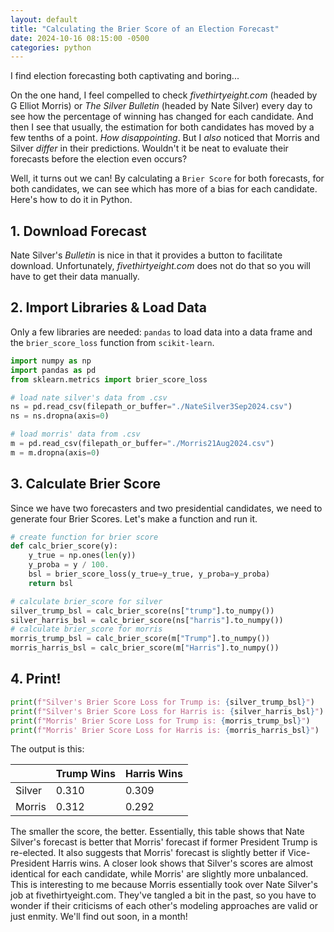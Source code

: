 ```yaml
---
layout: default
title: "Calculating the Brier Score of an Election Forecast"
date: 2024-10-16 08:15:00 -0500
categories: python
---
```


I find election forecasting both captivating and boring...

On the one hand, I feel compelled to check _fivethirtyeight.com_ (headed by G Elliot Morris)
or _The Silver Bulletin_ (headed by Nate Silver) every day to see how the percentage of winning has changed for each candidate. And then I see that usually, the estimation 
for both candidates has moved by a few tenths of a point. _How disappointing_. But I _also_ noticed that Morris and Silver
_differ_ in their predictions. Wouldn't it be neat to evaluate their forecasts before the election even occurs?

Well, it turns out we can! By calculating a `Brier Score` for both forecasts, for both candidates, we can see which has more
of a bias for each candidate. Here's how to do it in Python. 

## 1. Download Forecast
Nate Silver's _Bulletin_ is nice in that it provides a button to facilitate download. Unfortunately, _fivethirtyeight.com_ does not do that
so you will have to get their data manually. 

## 2. Import Libraries & Load Data
Only a few libraries are needed: `pandas` to load data into a data frame and the `brier_score_loss` function from `scikit-learn`. 

```python
import numpy as np
import pandas as pd
from sklearn.metrics import brier_score_loss

# load nate silver's data from .csv
ns = pd.read_csv(filepath_or_buffer="./NateSilver3Sep2024.csv")
ns = ns.dropna(axis=0)

# load morris' data from .csv
m = pd.read_csv(filepath_or_buffer="./Morris21Aug2024.csv")
m = m.dropna(axis=0)
```

## 3. Calculate Brier Score
Since we have two forecasters and two presidential candidates, we need to generate four Brier Scores. 
Let's make a function and run it. 

```python
# create function for brier score
def calc_brier_score(y):
    y_true = np.ones(len(y))
    y_proba = y / 100.
    bsl = brier_score_loss(y_true=y_true, y_proba=y_proba)
    return bsl

# calculate brier_score for silver
silver_trump_bsl = calc_brier_score(ns["trump"].to_numpy())
silver_harris_bsl = calc_brier_score(ns["harris"].to_numpy())
# calculate brier_score for morris
morris_trump_bsl = calc_brier_score(m["Trump"].to_numpy())
morris_harris_bsl = calc_brier_score(m["Harris"].to_numpy())
```

## 4. Print!

```python
print(f"Silver's Brier Score Loss for Trump is: {silver_trump_bsl}")
print(f"Silver's Brier Score Loss for Harris is: {silver_harris_bsl}")
print(f"Morris' Brier Score Loss for Trump is: {morris_trump_bsl}")
print(f"Morris' Brier Score Loss for Harris is: {morris_harris_bsl}")
```
The output is this: 

|        | Trump Wins | Harris Wins |
|:-------|:-----------|:------------|
| Silver | 0.310      | 0.309       |
| Morris | 0.312      | 0.292       |

The smaller the score, the better. Essentially, this table shows that Nate Silver's forecast is better that Morris' 
forecast if former President Trump is re-elected. It also suggests that Morris' forecast is slightly better if Vice-President Harris 
wins. A closer look shows that Silver's scores are almost identical for each candidate, while Morris' are slightly more 
unbalanced. This is interesting to me because Morris essentially took over Nate Silver's job at fivethirtyeight.com. 
They've tangled a bit in the past, so you have to wonder if their criticisms of each other's modeling approaches are 
valid or just enmity.  We'll find out soon, in a month!
